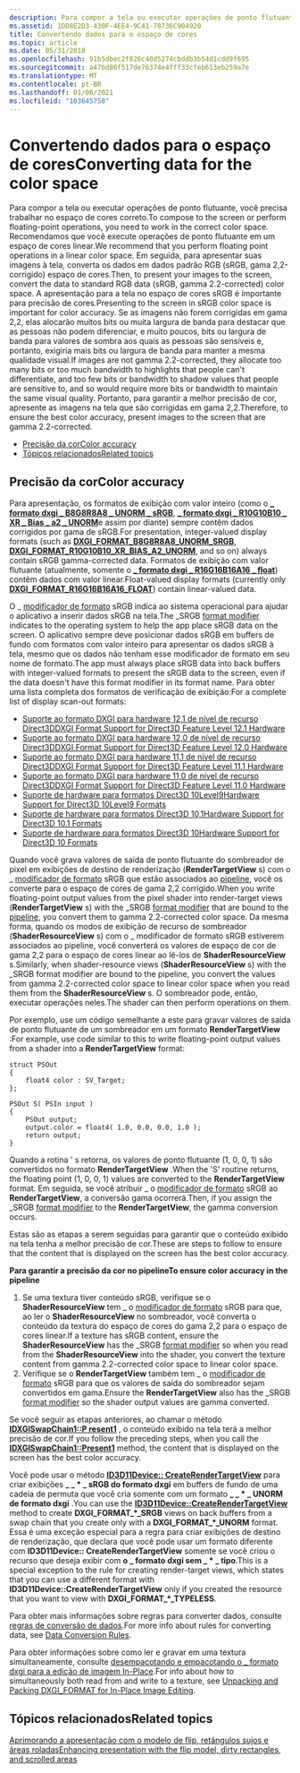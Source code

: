 ```yaml
---
description: Para compor a tela ou executar operações de ponto flutuante, você precisa trabalhar no espaço de cores correto.
ms.assetid: 1DD8E2D3-430F-4EE4-9C41-78736C904920
title: Convertendo dados para o espaço de cores
ms.topic: article
ms.date: 05/31/2018
ms.openlocfilehash: 91b5dbec2f826c40d5274cbddb3b54d1cdd9f695
ms.sourcegitcommit: a47bd86f517de76374e4fff33cfeb613eb259a7e
ms.translationtype: MT
ms.contentlocale: pt-BR
ms.lasthandoff: 01/06/2021
ms.locfileid: "103645758"
---
```

# <a name="converting-data-for-the-color-space"></a><span data-ttu-id="b6872-103">Convertendo dados para o espaço de cores</span><span class="sxs-lookup"><span data-stu-id="b6872-103">Converting data for the color space</span></span>

<span data-ttu-id="b6872-104">Para compor a tela ou executar operações de ponto flutuante, você precisa trabalhar no espaço de cores correto.</span><span class="sxs-lookup"><span data-stu-id="b6872-104">To compose to the screen or perform floating-point operations, you need to work in the correct color space.</span></span> <span data-ttu-id="b6872-105">Recomendamos que você execute operações de ponto flutuante em um espaço de cores linear.</span><span class="sxs-lookup"><span data-stu-id="b6872-105">We recommend that you perform floating point operations in a linear color space.</span></span> <span data-ttu-id="b6872-106">Em seguida, para apresentar suas imagens à tela, converta os dados em dados padrão RGB (sRGB, gama 2,2-corrigido) espaço de cores.</span><span class="sxs-lookup"><span data-stu-id="b6872-106">Then, to present your images to the screen, convert the data to standard RGB data (sRGB, gamma 2.2-corrected) color space.</span></span> <span data-ttu-id="b6872-107">A apresentação para a tela no espaço de cores sRGB é importante para precisão de cores.</span><span class="sxs-lookup"><span data-stu-id="b6872-107">Presenting to the screen in sRGB color space is important for color accuracy.</span></span> <span data-ttu-id="b6872-108">Se as imagens não forem corrigidas em gama 2,2, elas alocarão muitos bits ou muita largura de banda para destacar que as pessoas não podem diferenciar, e muito poucos, bits ou largura de banda para valores de sombra aos quais as pessoas são sensíveis e, portanto, exigiria mais bits ou largura de banda para manter a mesma qualidade visual.</span><span class="sxs-lookup"><span data-stu-id="b6872-108">If images are not gamma 2.2-corrected, they allocate too many bits or too much bandwidth to highlights that people can't differentiate, and too few bits or bandwidth to shadow values that people are sensitive to, and so would require more bits or bandwidth to maintain the same visual quality.</span></span> <span data-ttu-id="b6872-109">Portanto, para garantir a melhor precisão de cor, apresente as imagens na tela que são corrigidas em gama 2,2.</span><span class="sxs-lookup"><span data-stu-id="b6872-109">Therefore, to ensure the best color accuracy, present images to the screen that are gamma 2.2-corrected.</span></span>

-   [<span data-ttu-id="b6872-110">Precisão da cor</span><span class="sxs-lookup"><span data-stu-id="b6872-110">Color accuracy</span></span>](#color-accuracy)
-   [<span data-ttu-id="b6872-111">Tópicos relacionados</span><span class="sxs-lookup"><span data-stu-id="b6872-111">Related topics</span></span>](#related-topics)

## <a name="color-accuracy"></a><span data-ttu-id="b6872-112">Precisão da cor</span><span class="sxs-lookup"><span data-stu-id="b6872-112">Color accuracy</span></span>

<span data-ttu-id="b6872-113">Para apresentação, os formatos de exibição com valor inteiro (como o [**\_ formato dxgi \_ B8G8R8A8 \_ UNORM \_ sRGB**](/windows/desktop/api/dxgiformat/ne-dxgiformat-dxgi_format), [**\_ formato dxgi \_ R10G10B10 \_ XR \_ Bias \_ a2 \_ UNORM**](/windows/desktop/api/dxgiformat/ne-dxgiformat-dxgi_format)e assim por diante) sempre contêm dados corrigidos por gama de sRGB.</span><span class="sxs-lookup"><span data-stu-id="b6872-113">For presentation, integer-valued display formats (such as [**DXGI\_FORMAT\_B8G8R8A8\_UNORM\_SRGB**](/windows/desktop/api/dxgiformat/ne-dxgiformat-dxgi_format), [**DXGI\_FORMAT\_R10G10B10\_XR\_BIAS\_A2\_UNORM**](/windows/desktop/api/dxgiformat/ne-dxgiformat-dxgi_format), and so on) always contain sRGB gamma-corrected data.</span></span> <span data-ttu-id="b6872-114">Formatos de exibição com valor flutuante (atualmente, somente o [**\_ formato dxgi \_ R16G16B16A16 \_ float**](/windows/desktop/api/dxgiformat/ne-dxgiformat-dxgi_format)) contêm dados com valor linear.</span><span class="sxs-lookup"><span data-stu-id="b6872-114">Float-valued display formats (currently only [**DXGI\_FORMAT\_R16G16B16A16\_FLOAT**](/windows/desktop/api/dxgiformat/ne-dxgiformat-dxgi_format)) contain linear-valued data.</span></span>

<span data-ttu-id="b6872-115">O \_ [modificador de formato](/windows/desktop/api/dxgiformat/ne-dxgiformat-dxgi_format) sRGB indica ao sistema operacional para ajudar o aplicativo a inserir dados sRGB na tela.</span><span class="sxs-lookup"><span data-stu-id="b6872-115">The \_SRGB [format modifier](/windows/desktop/api/dxgiformat/ne-dxgiformat-dxgi_format) indicates to the operating system to help the app place sRGB data on the screen.</span></span> <span data-ttu-id="b6872-116">O aplicativo sempre deve posicionar dados sRGB em buffers de fundo com formatos com valor inteiro para apresentar os dados sRGB à tela, mesmo que os dados não tenham esse modificador de formato em seu nome de formato.</span><span class="sxs-lookup"><span data-stu-id="b6872-116">The app must always place sRGB data into back buffers with integer-valued formats to present the sRGB data to the screen, even if the data doesn't have this format modifier in its format name.</span></span> <span data-ttu-id="b6872-117">Para obter uma lista completa dos formatos de verificação de exibição:</span><span class="sxs-lookup"><span data-stu-id="b6872-117">For a complete list of display scan-out formats:</span></span>

-   [<span data-ttu-id="b6872-118">Suporte ao formato DXGI para hardware 12,1 de nível de recurso Direct3D</span><span class="sxs-lookup"><span data-stu-id="b6872-118">DXGI Format Support for Direct3D Feature Level 12.1 Hardware</span></span>](hardware-support-for-direct3d-12-1-formats.md)
-   [<span data-ttu-id="b6872-119">Suporte ao formato DXGI para hardware 12,0 de nível de recurso Direct3D</span><span class="sxs-lookup"><span data-stu-id="b6872-119">DXGI Format Support for Direct3D Feature Level 12.0 Hardware</span></span>](hardware-support-for-direct3d-12-0-formats.md)
-   [<span data-ttu-id="b6872-120">Suporte ao formato DXGI para hardware 11,1 de nível de recurso Direct3D</span><span class="sxs-lookup"><span data-stu-id="b6872-120">DXGI Format Support for Direct3D Feature Level 11.1 Hardware</span></span>](format-support-for-direct3d-11-1-feature-level-hardware.md)
-   [<span data-ttu-id="b6872-121">Suporte ao formato DXGI para hardware 11,0 de nível de recurso Direct3D</span><span class="sxs-lookup"><span data-stu-id="b6872-121">DXGI Format Support for Direct3D Feature Level 11.0 Hardware</span></span>](format-support-for-direct3d-11-0-feature-level-hardware.md)
-   <span data-ttu-id="b6872-122">[Suporte de hardware para formatos Direct3D 10Level9](/previous-versions//ff471324(v=vs.85))</span><span class="sxs-lookup"><span data-stu-id="b6872-122">[Hardware Support for Direct3D 10Level9 Formats](/previous-versions//ff471324(v=vs.85))</span></span>
-   <span data-ttu-id="b6872-123">[Suporte de hardware para formatos Direct3D 10,1](/previous-versions//cc627091(v=vs.85))</span><span class="sxs-lookup"><span data-stu-id="b6872-123">[Hardware Support for Direct3D 10.1 Formats](/previous-versions//cc627091(v=vs.85))</span></span>
-   <span data-ttu-id="b6872-124">[Suporte de hardware para formatos Direct3D 10](/previous-versions//cc627090(v=vs.85))</span><span class="sxs-lookup"><span data-stu-id="b6872-124">[Hardware Support for Direct3D 10 Formats](/previous-versions//cc627090(v=vs.85))</span></span>

<span data-ttu-id="b6872-125">Quando você grava valores de saída de ponto flutuante do sombreador de pixel em exibições de destino de renderização (**RenderTargetView** s) com o \_ [modificador de formato](/windows/desktop/api/dxgiformat/ne-dxgiformat-dxgi_format) sRGB que estão associados ao [pipeline](/windows/desktop/direct3d11/overviews-direct3d-11-graphics-pipeline), você os converte para o espaço de cores de gama 2,2 corrigido.</span><span class="sxs-lookup"><span data-stu-id="b6872-125">When you write floating-point output values from the pixel shader into render-target views (**RenderTargetView** s) with the \_SRGB [format modifier](/windows/desktop/api/dxgiformat/ne-dxgiformat-dxgi_format) that are bound to the [pipeline](/windows/desktop/direct3d11/overviews-direct3d-11-graphics-pipeline), you convert them to gamma 2.2-corrected color space.</span></span> <span data-ttu-id="b6872-126">Da mesma forma, quando os modos de exibição de recurso de sombreador (**ShaderResourceView** s) com o \_ modificador de formato sRGB estiverem associados ao pipeline, você converterá os valores de espaço de cor de gama 2,2 para o espaço de cores linear ao lê-los de **ShaderResourceView** s.</span><span class="sxs-lookup"><span data-stu-id="b6872-126">Similarly, when shader-resource views (**ShaderResourceView** s) with the \_SRGB format modifier are bound to the pipeline, you convert the values from gamma 2.2-corrected color space to linear color space when you read them from the **ShaderResourceView** s.</span></span> <span data-ttu-id="b6872-127">O sombreador pode, então, executar operações neles.</span><span class="sxs-lookup"><span data-stu-id="b6872-127">The shader can then perform operations on them.</span></span>

<span data-ttu-id="b6872-128">Por exemplo, use um código semelhante a este para gravar valores de saída de ponto flutuante de um sombreador em um formato **RenderTargetView** :</span><span class="sxs-lookup"><span data-stu-id="b6872-128">For example, use code similar to this to write floating-point output values from a shader into a **RenderTargetView** format:</span></span>


```
struct PSOut
{
    float4 color : SV_Target;
};

PSOut S( PSIn input )
{
    PSOut output;
    output.color = float4( 1.0, 0.0, 0.0, 1.0 );
    return output;
}
```



<span data-ttu-id="b6872-129">Quando a rotina ' s retorna, os valores de ponto flutuante (1, 0, 0, 1) são convertidos no formato **RenderTargetView** .</span><span class="sxs-lookup"><span data-stu-id="b6872-129">When the 'S' routine returns, the floating point (1, 0, 0, 1) values are converted to the **RenderTargetView** format.</span></span> <span data-ttu-id="b6872-130">Em seguida, se você atribuir \_ o [modificador de formato](/windows/desktop/api/dxgiformat/ne-dxgiformat-dxgi_format) sRGB ao **RenderTargetView**, a conversão gama ocorrerá.</span><span class="sxs-lookup"><span data-stu-id="b6872-130">Then, if you assign the \_SRGB [format modifier](/windows/desktop/api/dxgiformat/ne-dxgiformat-dxgi_format) to the **RenderTargetView**, the gamma conversion occurs.</span></span>

<span data-ttu-id="b6872-131">Estas são as etapas a serem seguidas para garantir que o conteúdo exibido na tela tenha a melhor precisão de cor.</span><span class="sxs-lookup"><span data-stu-id="b6872-131">These are steps to follow to ensure that the content that is displayed on the screen has the best color accuracy.</span></span>

<span data-ttu-id="b6872-132">**Para garantir a precisão da cor no pipeline**</span><span class="sxs-lookup"><span data-stu-id="b6872-132">**To ensure color accuracy in the pipeline**</span></span>

1.  <span data-ttu-id="b6872-133">Se uma textura tiver conteúdo sRGB, verifique se o **ShaderResourceView** tem \_ o [modificador de formato](/windows/desktop/api/dxgiformat/ne-dxgiformat-dxgi_format) sRGB para que, ao ler o **ShaderResourceView** no sombreador, você converta o conteúdo da textura do espaço de cores do gama 2,2 para o espaço de cores linear.</span><span class="sxs-lookup"><span data-stu-id="b6872-133">If a texture has sRGB content, ensure the **ShaderResourceView** has the \_SRGB [format modifier](/windows/desktop/api/dxgiformat/ne-dxgiformat-dxgi_format) so when you read from the **ShaderResourceView** into the shader, you convert the texture content from gamma 2.2-corrected color space to linear color space.</span></span>
2.  <span data-ttu-id="b6872-134">Verifique se o **RenderTargetView** também tem \_ o [modificador de formato](/windows/desktop/api/dxgiformat/ne-dxgiformat-dxgi_format) sRGB para que os valores de saída do sombreador sejam convertidos em gama.</span><span class="sxs-lookup"><span data-stu-id="b6872-134">Ensure the **RenderTargetView** also has the \_SRGB [format modifier](/windows/desktop/api/dxgiformat/ne-dxgiformat-dxgi_format) so the shader output values are gamma converted.</span></span>

<span data-ttu-id="b6872-135">Se você seguir as etapas anteriores, ao chamar o método [**IDXGISwapChain1::P resent1**](/windows/desktop/api/DXGI1_2/nf-dxgi1_2-idxgiswapchain1-present1) , o conteúdo exibido na tela terá a melhor precisão de cor.</span><span class="sxs-lookup"><span data-stu-id="b6872-135">If you follow the preceding steps, when you call the [**IDXGISwapChain1::Present1**](/windows/desktop/api/DXGI1_2/nf-dxgi1_2-idxgiswapchain1-present1) method, the content that is displayed on the screen has the best color accuracy.</span></span>

<span data-ttu-id="b6872-136">Você pode usar o método [**ID3D11Device:: CreateRenderTargetView**](/windows/desktop/api/d3d11/nf-d3d11-id3d11device-createrendertargetview) para criar exibições **\_ \_ \* \_ sRGB do formato dxgi** em buffers de fundo de uma cadeia de permuta que você cria somente com um formato **\_ \_ \* \_ UNORM de formato dxgi** .</span><span class="sxs-lookup"><span data-stu-id="b6872-136">You can use the [**ID3D11Device::CreateRenderTargetView**](/windows/desktop/api/d3d11/nf-d3d11-id3d11device-createrendertargetview) method to create **DXGI\_FORMAT\_\*\_SRGB** views on back buffers from a swap chain that you create only with a **DXGI\_FORMAT\_\*\_UNORM** format.</span></span> <span data-ttu-id="b6872-137">Essa é uma exceção especial para a regra para criar exibições de destino de renderização, que declara que você pode usar um formato diferente com **ID3D11Device:: CreateRenderTargetView** somente se você criou o recurso que deseja exibir com **o \_ formato dxgi sem \_ \* \_ tipo**.</span><span class="sxs-lookup"><span data-stu-id="b6872-137">This is a special exception to the rule for creating render-target views, which states that you can use a different format with **ID3D11Device::CreateRenderTargetView** only if you created the resource that you want to view with **DXGI\_FORMAT\_\*\_TYPELESS**.</span></span>

<span data-ttu-id="b6872-138">Para obter mais informações sobre regras para converter dados, consulte [regras de conversão de dados](/windows/desktop/direct3d10/d3d10-graphics-programming-guide-resources-data-conversion).</span><span class="sxs-lookup"><span data-stu-id="b6872-138">For more info about rules for converting data, see [Data Conversion Rules](/windows/desktop/direct3d10/d3d10-graphics-programming-guide-resources-data-conversion).</span></span>

<span data-ttu-id="b6872-139">Para obter informações sobre como ler e gravar em uma textura simultaneamente, consulte [desempacotando e empacotando o \_ formato dxgi para a edição de imagem In-Place](/windows/desktop/direct3dhlsl/dx-graphics-hlsl-unpacking-packing-dxgi-format).</span><span class="sxs-lookup"><span data-stu-id="b6872-139">For info about how to simultaneously both read from and write to a texture, see [Unpacking and Packing DXGI\_FORMAT for In-Place Image Editing](/windows/desktop/direct3dhlsl/dx-graphics-hlsl-unpacking-packing-dxgi-format).</span></span>

## <a name="related-topics"></a><span data-ttu-id="b6872-140">Tópicos relacionados</span><span class="sxs-lookup"><span data-stu-id="b6872-140">Related topics</span></span>

<dl> <dt>

[<span data-ttu-id="b6872-141">Aprimorando a apresentação com o modelo de flip, retângulos sujos e áreas roladas</span><span class="sxs-lookup"><span data-stu-id="b6872-141">Enhancing presentation with the flip model, dirty rectangles, and scrolled areas</span></span>](dxgi-1-2-presentation-improvements.md)
</dt> </dl>

 

 
